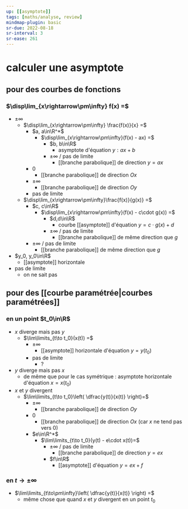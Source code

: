 ```yaml
---
up: [[asymptote]]
tags: [maths/analyse, review]
mindmap-plugin: basic
sr-due: 2022-08-18
sr-interval: 3
sr-ease: 261
---
```


# calculer une asymptote

## pour des courbes de fonctions

### $\disp\lim_{x\rightarrow\pm\infty} f(x) =$
- $\pm\infty$
   - $\disp\lim_{x\rightarrow\pm\infty} \frac{f(x)}{x} =$
      - $a, a\in\R^*$
         - $\disp\lim_{x\rightarrow\pm\infty}(f(x) - ax) =$
            - $b, b\in\R$
               - asymptote d'équation $y:ax+b$
            - $\pm\infty$ / pas de limite
               - [[branche parabolique]] de direction $y=ax$
      - $0$
         - [[branche parabolique]] de direction $Ox$
      - $\pm\infty$
         - [[branche parabolique]] de direction $Oy$
      - pas de limite
   - $\disp\lim_{x\rightarrow\pm\infty}\frac{f(x)}{g(x)} =$
      - $c, c\in\R$
         - $\disp\lim_{x\rightarrow\pm\infty}(f(x) - c\cdot g(x)) =$
            - $d,d\in\R$
               - courbe [[asymptote]] d'équation $y=c\cdot g(x) + d$
            - $\pm\infty$ / pas de limite
               - [[branche parabolique]] de même direction que $g$
      - $\pm\infty$ / pas de limite
         - [[branche parabolique]] de même direction que $g$
- $y_0, y_0\in\R$
   - [[asymptote]] horizontale
- pas de limite
   - on ne sait pas

## pour des [[courbe paramétrée|courbes paramétrées]]

### en un point $t_0\in\R$
- $x$ diverge mais pas $y$
   - $\lim\limits_{t\to t_0}(x(t)) =$
      - $\pm\infty$
         - [[asymptote]] horizontale d'équation $y=y(t_0)$
      - pas de limite
         - ?
- $y$ diverge mais pas $x$
   - de même que pour le cas symétrique : asymptote horizontale d'équation $x=x(t_0)$
- $x$ et $y$ divergent
   - $\lim\limits_{t\to t_0}\left( \dfrac{y(t)}{x(t)} \right)=$
      - $\pm\infty$
         - [[branche parabolique]] de direction $Oy$
      - $0$
         - [[branche parabolique]] de direction $Ox$ (car $x$ ne tend pas vers $0$)
      - $e\in\R^*$
         - $\lim\limits_{t\to t_0}(y(t) - e\cdot x(t))=$
            - $\pm\infty$ / pas de limite
               - [[branche parabolique]] de direction $y=ex$
            - $f\in\R$
               - [[asymptote]] d'équation $y=ex + f$

### en $t\to\pm\infty$
- $\lim\limits_{t\to\pm\infty}\left( \dfrac{y(t)}{x(t)} \right) =$
   - même chose que quand $x$ et $y$ divergent en un point $t_0$
